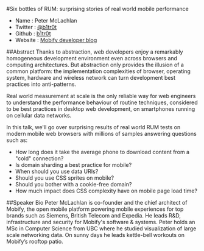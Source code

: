 #Six bottles of RUM: surprising stories of real world mobile performance

* Name      : Peter McLachlan
* Twitter   : [@b1tr0t](https://twitter.com/b1tr0t)
* Github    : [b1tr0t](https://github.com/b1tr0t)
* Website   : [Mobify developer blog](http://www.mobify.com/blog/)

##Abstract
Thanks to abstraction, web developers enjoy a remarkably homogeneous development environment even across browsers and computing architectures. But abstraction only provides the illusion of a common platform: the implementation complexities of browser, operating system, hardware and wireless network can turn development best practices into anti-patterns.  

Real world measurement at scale is the only reliable way for web engineers to understand the performance behaviour of routine techniques, considered to be best practices in desktop web development, on smartphones running on cellular data networks. 

In this talk, we'll go over surprising results of real world RUM tests on modern mobile web browsers with millions of samples answering questions such as: 

* How long does it take the average phone to download content from a "cold" connection?
* Is domain sharding a best practice for mobile? 
* When should you use data URIs? 
* Should you use CSS sprites on mobile?
* Should you bother with a cookie-free domain?
* How much impact does CSS complexity have on mobile page load time? 

##Speaker Bio
Peter McLachlan is co-founder and the chief architect of Mobify, the open mobile platform powering mobile experiences for top brands such as Siemens, British Telecom and Expedia. He leads R&D, infrastructure and security for Mobify's software & systems. Peter holds an MSc in Computer Science from UBC where he studied visualization of large scale networking data. On sunny days he leads kettle-bell workouts on Mobify’s rooftop patio. 

